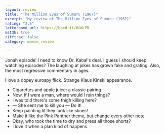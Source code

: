 ```yaml
---
layout: review
title: "The Million Eyes of Sumuru (1967)"
excerpt: "My review of The Million Eyes of Sumuru (1967)"
rating: "2.5"
letterboxd_url: https://boxd.it/6GWLPR
mst3k: true
rifftrax: false
category: movie_review

---
```


Jonah episode! I need to know Dr. Kabal's deal. I guess I should keep watching episodes? The laughing at jokes has grown fake and grating. Also, the most regressive commentary in ages.

I love a dopey eurospy flick. Strange Klaus Kinski appearance.

* Cigarettes and apple juice: a classic pairing
* Now, if I were a man, where would I ruin things?
* I was told there's some thigh killing here?
* — She sent me to kill you — Do it!
* Keep painting til they look like shoes!
* Make it like the Pink Panther theme, but change every other note
* Okay, who took the time to dry and press all those shorts?
* I love it when a plan kind of happens